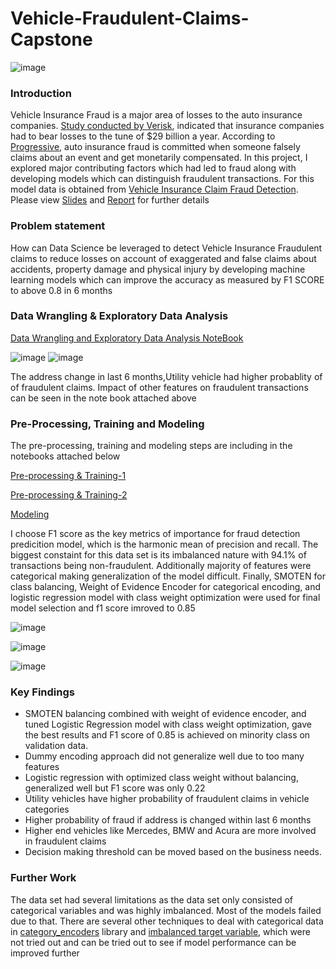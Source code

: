 # Vehicle-Fraudulent-Claims-Capstone
![image](https://user-images.githubusercontent.com/95660642/192659637-5908361d-8485-464f-a82e-7fd8083a46cc.png)
### Introduction
Vehicle Insurance Fraud is a major area of losses to the auto insurance companies. [Study conducted by
Verisk](https://www.iii.org/article/background-on-insurance-fraud), indicated that insurance companies had to bear losses to the tune of $29 billion a year.
According to [Progressive](https://www.progressive.com/answers/car-insurance-fraud), auto insurance fraud is committed when someone falsely claims about an event
and get monetarily compensated. In this project, I explored major
contributing factors which had led to fraud along with developing models which can distinguish
fraudulent transactions. For this model data is obtained from [Vehicle Insurance Claim Fraud Detection](https://www.kaggle.com/shivamb/vehicle-claim-fraud-detection). Please view [Slides](https://github.com/vishrast/Vehicle-Fraudulent-Claims-Capstone/blob/cfcdfcbd13e037b4cdc897b4a6417ae3a77ae95a/Vehicle%20Insurance%20Fraud%20Detection%20Project%20Presentation-PDF.pdf) and [Report](https://github.com/vishrast/Vehicle-Fraudulent-Claims-Capstone/blob/cfcdfcbd13e037b4cdc897b4a6417ae3a77ae95a/Vehicle%20Insurance%20Fraudulent%20Claims_Final_Report.pdf) for further details 

### Problem statement
How can Data Science be leveraged to detect Vehicle Insurance Fraudulent claims to reduce losses on 
account of exaggerated and false claims about accidents, property damage and physical injury by 
developing machine learning models which can improve the accuracy as measured by F1 SCORE to 
above 0.8 in 6 months

### Data Wrangling & Exploratory Data Analysis
[Data Wrangling and Exploratory Data Analysis NoteBook](https://github.com/vishrast/Vehicle-Fraudulent-Claims-Capstone/blob/ad45778b23be1dffabdd59e085c499ec3469dfd2/Data%20Wrangling%20and%20Exploratory%20Data%20Analysis.ipynb)


![image](https://user-images.githubusercontent.com/95660642/192667584-6cf51c47-74ee-4581-a4a2-3f7c119f6868.png)
![image](https://user-images.githubusercontent.com/95660642/192667765-333a3d53-27b7-49d8-be20-46e542b8f44f.png)

The address change in last 6 months,Utility vehicle had higher probablity of of fraudulent claims. Impact of other features on fraudulent transactions can be seen in the note book attached above

### Pre-Processing, Training and Modeling
The pre-processing, training and modeling steps are including in the notebooks attached below

[Pre-processing & Training-1](https://github.com/vishrast/Vehicle-Insurance-Fraud-Detection-/blob/1f88b674e4e48d3f1f7d527ea05480f6dfe99205/Pre-Processing%20and%20Training-%20Phase%201.ipynb)

[Pre-processing & Training-2](https://github.com/vishrast/Vehicle-Insurance-Fraud-Detection-/blob/1f88b674e4e48d3f1f7d527ea05480f6dfe99205/Pre-Processing%20and%20Training-Phase2.ipynb)

[Modeling](https://github.com/vishrast/Vehicle-Insurance-Fraud-Detection-/blob/1f88b674e4e48d3f1f7d527ea05480f6dfe99205/Modeling.ipynb)

I choose F1 score as the  key metrics of importance for fraud detection predicition model, which is the harmonic mean of precision and recall. The biggest constaint for this data set is its imbalanced nature with 94.1% of transactions being  non-fraudulent. Additionally majority of features were categorical making generalization of the model difficult. Finally, SMOTEN for class balancing, Weight of Evidence Encoder for categorical encoding, and logistic regression model with class weight optimization were used for final model selection and f1 score imroved to 0.85

![image](https://user-images.githubusercontent.com/95660642/192673052-0d9acbd6-2583-4de4-b5bd-58230c812982.png)

![image](https://user-images.githubusercontent.com/95660642/192673127-143e45d6-66ae-49ad-90a8-9db2b455414c.png)

![image](https://user-images.githubusercontent.com/95660642/192673177-8743dc1b-ec81-4360-abd9-3ee1a33ceca5.png)


### Key Findings
* SMOTEN balancing combined with weight of evidence encoder, and tuned Logistic Regression 
model with class weight optimization, gave the best results and F1 score of 0.85 is achieved on 
minority class on validation data.
* Dummy encoding approach did not generalize well due to too many features
* Logistic regression with optimized class weight without balancing, generalized well but F1 score 
was only 0.22
* Utility vehicles have higher probability of fraudulent claims in vehicle categories
* Higher probability of fraud if address is changed within last 6 months
* Higher end vehicles like Mercedes, BMW and Acura are more involved in fraudulent claims
* Decision making threshold can be moved based on the business needs.

### Further Work
The data set had several limitations as the data set only consisted of categorical variables and was highly imbalanced. Most of the models failed due to that. There are several other techniques to deal with categorical data in [category_encoders](https://contrib.scikit-learn.org/category_encoders/) library  and [imbalanced target variable](https://imbalanced-learn.org/stable/), which were not tried out and can be tried out to see if model performance can be improved further





